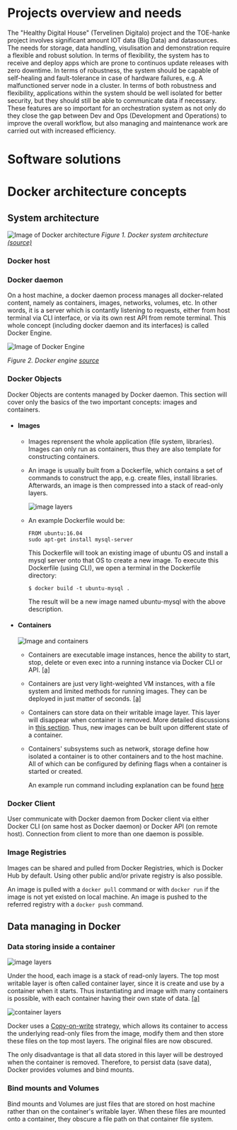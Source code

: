 # Projects overview and needs
The "Healthy Digital House" (Tervelinen Digitalo) project and the TOE-hanke project involves significant amount IOT data (Big Data) and datasources. The needs for storage, data handling, visulisation and demonstration require a flexible and robust solution. In terms of flexibility, the system has to receive and deploy apps which are prone to continuos update releases with zero downtime. In terms of robustness, the system should be capable of self-healing and fault-tolerance in case of hardware failures, e.g. A malfunctioned server node in a cluster. In terms of both robustness and flexibility, applications within the system should be well isolated for better security, but they should still be able to communicate data if necessary. These features are so important for an orchestration system as not only do they close the gap between Dev and Ops (Development and Operations) to improve the overall workflow, but also managing and maintenance work are carried out with increased efficiency.



# Software solutions




# Docker architecture concepts

## System architecture
![Image of Docker architecture](https://docs.docker.com/engine/images/architecture.svg)
_Figure 1. Docker system architecture [(source)](https://docs.docker.com/engine/images/architecture.svg)_

### Docker host

### Docker daemon
On a host machine, a docker daemon process manages all docker-related content, namely as containers, images, networks, volumes, etc. In other words, it is a server which is contantly listening to requests, either from host terminal via CLI interface, or via its own rest API from remote terminal.
This whole concept (including docker daemon and its interfaces) is called Docker Engine.

![Image of Docker Engine](https://docs.docker.com/engine/images/engine-components-flow.png)

_Figure 2. Docker engine [source](https://docs.docker.com/engine/images/engine-components-flow.png)_

### Docker Objects
Docker Objects are contents managed by Docker daemon. This section will cover only the basics of the two important concepts: images and containers. 


- #### Images

  - Images reprensent the whole application (file system, libraries). Images can only run as containers, thus they are also template for constructing containers.

  - An image is usually built from a Dockerfile, which contains a set of commands to construct the app, e.g. create files, install libraries. Afterwards, an image is then compressed into a stack of read-only layers.

    ![image layers](https://docs.docker.com/storage/storagedriver/images/container-layers.jpg)  

  - An example Dockerfile would be:
    ```
    FROM ubuntu:16.04
    sudo apt-get install mysql-server
    ```
    This Dockerfile will took an existing image of ubuntu OS and install a mysql server onto that OS to create a new image. To execute this Dockerfile (using CLI), we open a terminal in the Dockerfile directory:
    ```
    $ docker build -t ubuntu-mysql .
    ```
    The result will be a new image named ubuntu-mysql with the above description.

- #### Containers

  ![Image and containers](https://www.docker.com/sites/default/files/Package%20software.png)

  - Containers are executable image instances, hence the ability to start, stop, delete or even exec into a running instance via Docker CLI or API. [[a]](https://docs.docker.com/engine/docker-overview/#docker-objects)

  - Containers are just very light-weighted VM instances, with a file system and limited methods for running images. They can be deployed in just matter of seconds. [[a]]()

  - Containers can store data on their writable image layer. This layer will disappear when container is removed. More detailed discussions in [this section](). Thus, new images can be built upon different state of a container.

  - Containers' subsystems such as network, storage define how isolated a container is to other containers and to the host machine. All of which can be configured by defining flags when a container is started or created.

    An example run command including explanation can be found [here](https://docs.docker.com/engine/docker-overview/#docker-objects)

### __Docker Client__
User communicate with Docker daemon from Docker client via either Docker CLI (on same host as Docker daemon) or Docker API (on remote host). Connection from client to more than one daemon is possible.

### __Image Registries__
Images can be shared and pulled from Docker Registries, which is Docker Hub by default. Using other public and/or private registry is also possible.

An image is pulled with a ```docker pull``` command or with ```docker run``` if the image is not yet existed on local machine. An image is pushed to the referred registry with a ```docker push``` command.


## Data managing in Docker 


### Data storing inside a container
![image layers](https://docs.docker.com/storage/storagedriver/images/container-layers.jpg) 


Under the hood, each image is a stack of read-only layers. The top most writable layer is often called container layer, since it is create and use by a container when it starts. Thus instantiating and image with many containers is possible, with each container having their own state of data. [[a]](https://docs.docker.com/storage/storagedriver/#container-and-layers) 

![container layers](https://docs.docker.com/storage/storagedriver/images/sharing-layers.jpg)

Docker uses a [Copy-on-write]() strategy, which allows its container to access the underlying read-only files from the image, modify them and then store these files on the top most layers. The original files are now obscured.

The only disadvantage is that all data stored in this layer will be destroyed when the container is removed. Therefore, to persist data (save data), Docker provides volumes and bind mounts.

### Bind mounts and Volumes
Bind mounts and Volumes are just files that are stored on host machine rather than on the container's writable layer. When these files are mounted onto a container, they obscure a file path on that container file system. 